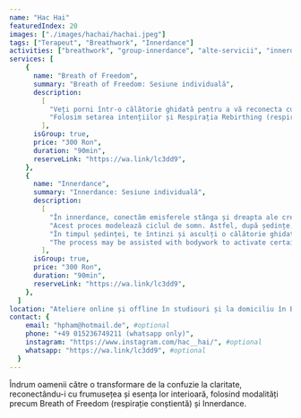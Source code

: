 ```yaml
---
name: "Hac Hai"
featuredIndex: 20
images: ["./images/hachai/hachai.jpeg"]
tags: ["Terapeut", "Breathwork", "Innerdance"]
activities: ["breathwork", "group-innerdance", "alte-servicii", "innerdance", "group-breathwork", "group-alteservicii"]
services: [
    {
      name: "Breath of Freedom",
      summary: "Breath of Freedom: Sesiune individuală",
      description:
        [
          "Veți porni într-o călătorie ghidată pentru a vă reconecta cu frumusețea vieții.",
          "Folosim setarea intențiilor și Respirația Rebirthing (respirație conștientă conectată) pentru a elibera energiile stagnante și traumele și a trece de la confuzie la claritate."
        ],
      isGroup: true,
      price: "300 Ron",
      duration: "90min",
      reserveLink: "https://wa.link/lc3dd9",
    },
    {
      name: "Innerdance",
      summary: "Innerdance: Sesiune individuală",
      description:
        [
          "În innerdance, conectăm emisferele stânga și dreapta ale creierului și activăm Corpus Callosum, o zonă a creierului care, atunci când se deschide, ne permite să accesăm toate informațiile disponibile în spațiu, în loc să urmărim informațiile într-un mod liniar, una câte una. Conexiunile din creier sunt deconectate și găsesc noi căi, ceea ce duce la combinații creative noi. Astfel, obții perspective și viziuni și te conectezi la propria ta înțelepciune.",
          "Acest proces modelează ciclul de somn. Astfel, după ședințe, poți avea vise mai vii și mai multe, care îți dezvăluie anumite aspecte ce erau anterior neclare.",
          "În timpul ședinței, te întinzi și asculți o călătorie ghidată prin sunet.",
          "The process may be assisted with bodywork to activate certain brain areas."
        ],
      isGroup: true,
      price: "300 Ron",
      duration: "90min",
      reserveLink: "https://wa.link/lc3dd9",
    },
  ]
location: "Ateliere online și offline în studiouri și la domiciliu în București." #optional
contact: {
    email: "hpham@hotmail.de", #optional
    phone: "+49 015236749211 (whatsapp only)",
    instagram: "https://www.instagram.com/hac__hai/", #optional
    whatsapp: "https://wa.link/lc3dd9", #optional
  }
---
```


Îndrum oamenii către o transformare de la confuzie la claritate, reconectându-i cu frumusețea și esența lor interioară, folosind modalități precum Breath of Freedom (respirație conștientă) și Innerdance.
